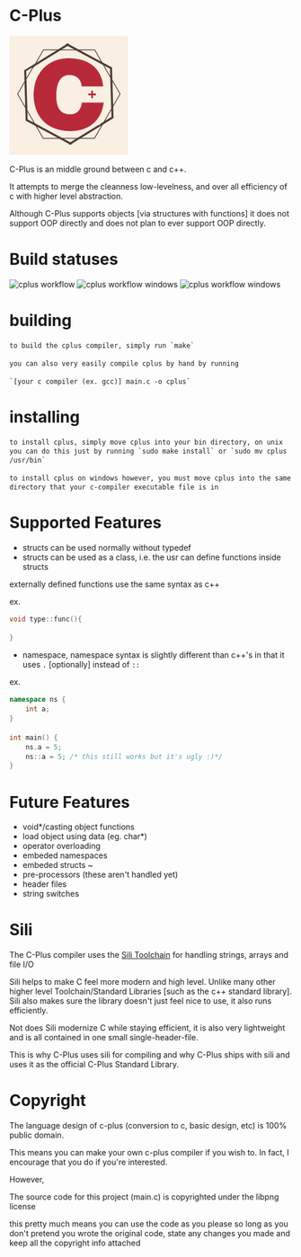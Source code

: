 # C-Plus
![alt text](https://github.com/ColleagueRiley/c-plus/blob/main/logo.png?raw=true)

C-Plus is an middle ground between c and c++. 

It attempts to merge the cleanness low-levelness, and over all efficiency of c with higher level abstraction.

Although C-Plus supports objects [via structures with functions] it does not support OOP directly and does not plan to ever support OOP directly.

# Build statuses
![cplus workflow](https://github.com/ColleagueRiley/c-plus/actions/workflows/linux.yml/badge.svg)
![cplus workflow windows](https://github.com/ColleagueRiley/c-plus/actions/workflows/windows.yml/badge.svg)
![cplus workflow windows](https://github.com/ColleagueRiley/c-plus/actions/workflows/macos.yml/badge.svg)

# building
    to build the cplus compiler, simply run `make`

    you can also very easily compile cplus by hand by running
    
    `[your c compiler (ex. gcc)] main.c -o cplus`

# installing
    to install cplus, simply move cplus into your bin directory, on unix you can do this just by running `sudo make install` or `sudo mv cplus /usr/bin`

    to install cplus on windows however, you must move cplus into the same directory that your c-compiler executable file is in

# Supported Features
- structs can be used normally without typedef
- structs can be used as a class, i.e. the usr can define functions inside structs

externally defined functions use the same syntax as c++

ex.
```cpp
void type::func(){

}
```

- namespace, namespace syntax is slightly different than c++'s in that it uses `.` [optionally] instead of `::`

ex.

```cpp
namespace ns {
    int a;
}

int main() {
    ns.a = 5;
    ns::a = 5; /* this still works but it's ugly :)*/
}
```

# Future Features
- void*/casting object functions
- load object using data (eg. char*)
- operator overloading
- embeded namespaces
- embeded structs ~
- pre-processors (these aren't handled yet)
- header files
- string switches

# Sili
The C-Plus compiler uses the [Sili Toolchain](https://github.com/EimaMei/Sili-Toolchain) for handling strings, arrays and file I/O

Sili helps to make C feel more modern and high level. Unlike many other higher level Toolchain/Standard Libraries [such as the c++ standard library]. 
Sili also makes sure the library doesn't just feel nice to use, it also runs efficiently.

Not does Sili modernize C while staying efficient, it is also very lightweight and is all contained in one small single-header-file.

This is why C-Plus uses sili for compiling and why C-Plus ships with sili and uses it as the official C-Plus Standard Library.

# Copyright
The language design of c-plus (conversion to c, basic design, etc) is 100% public domain.

This means you can make your own c-plus compiler if you wish to. In fact, I encourage that you do if you're interested. 

However,

The source code for this project (main.c) is copyrighted under the libpng license

this pretty much means you can use the code as you please so long as you don't pretend you wrote the original code, state any changes you made and keep all the copyright info attached